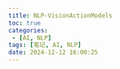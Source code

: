 ```yaml
---
title: NLP-VisionActionModels
toc: true
categories:
 - [AI, NLP]
tags: [笔记, AI, NLP]
date: 2024-12-12 16:00:25
---
```


<!-- more -->
